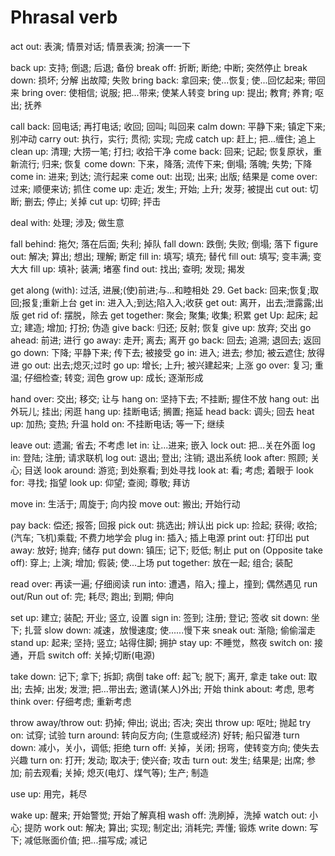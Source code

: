 # Phrasal verb

act out: 表演; 情景对话; 情景表演; 扮演⼀一下

back up: 支持; 倒退; 后退; 备份
break off: 折断; 断绝; 中断; 突然停⽌
break down: 损坏; 分解 出故障; 失败
bring back: 拿回来; 使...恢复; 使...回忆起来; 带回来
bring over: 使相信; 说服; 把...带来; 使某⼈转变
bring up: 提出; 教育; 养育; 呕出; 抚养

call back: 回电话; 再打电话; 收回; 回叫; 叫回来
calm down: 平静下来; 镇定下来; 别冲动
carry out: 执⾏，实⾏; 贯彻; 实现; 完成
catch up: 赶上; 把...缠住; 追上
clean up: 清理; ⼤捞⼀笔; 打扫; 收拾⼲净
come back: 回来; 记起; 恢复原状，重新流⾏; 归来; 恢复
come down: 下来，降落; 流传下来; 倒塌; 落魄; 失势; 下降
come in:   进来; 到达; 流⾏起来
come out:  出现; 出来; 出版; 结果是
come over: 过来; 顺便来访; 抓住
come up:   ⾛近; 发⽣; 开始; 上升; 发芽; 被提出
cut out:   切断; 删去; 停⽌; 关掉
cut up:    切碎; 抨击

deal with: 处理; 涉及; 做⽣意

fall behind: 拖⽋; 落在后⾯; 失利; 掉队
fall down:   跌倒; 失败; 倒塌; 落下
figure out: 解决; 算出; 想出; 理解; 断定
fill in:  填写; 填充; 替代
fill out: 填写; 变丰满; 变⼤大
fill up:  填补; 装满; 堵塞
find out: 找出; 查明; 发现; 揭发

get along (with): 过活, 进展;(使)前进;与...和睦相处 29. Get back: 回来;恢复;取回;报复;重新上台
get in: 进⼊入;到达;陷⼊入;收获
get out: 离开，出去;泄露露;出版
get rid of: 摆脱，除去
get together: 聚会; 聚集; 收集; 积累
get Up: 起床; 起⽴; 建造; 增加; 打扮; 伪造
give back: 归还; 反射; 恢复
give up: 放弃; 交出
go ahead: 前进; 进⾏
go away:  ⾛开; 离去; 离开
go back:  回去; 追溯; 退回去; 返回
go down:  下降; 平静下来; 传下去; 被接受
go in:    进⼊; 进去; 参加; 被云遮住; 放得进
go out:   出去;熄灭;过时
go up:    增⻓; 上升; 被兴建起来; 上涨
go over:  复习; 重温; 仔细检查; 转变; 润色
grow up:  成⻓; 逐渐形成

hand over: 交出; 移交; 让与
hang on:   坚持下去; 不挂断; 握住不放
hang out:  出外玩⼉; 挂出; 闲逛
hang up:   挂断电话; 搁置; 拖延
head back: 调头; 回去
heat up: 加热; 变热; 升温
hold on: 不挂断电话; 等⼀下; 继续

leave out: 遗漏; 省去; 不考虑
let in: 让...进来; 嵌⼊
lock out: 把...关在外⾯
log in: 登陆; 注册; 请求联机
log out: 退出; 登出; 注销; 退出系统
look after:  照顾; 关⼼; 目送
look around: 游览; 到处察看; 到处寻找
look at:     看; 考虑; 着眼于
look for:    寻找; 指望
look up:     仰望; 查阅; 尊敬; 拜访

move in:  ⽣活于; 周旋于; 向内投
move out: 搬出; 开始⾏动

pay back: 偿还; 报答; 回报
pick out: 挑选出; 辨认出
pick up: 捡起; 获得; 收拾; (汽车; ⻜机)乘载; 不费⼒地学会
plug in: 插⼊; 插上电源
print out: 打印出
put away: 放好; 抛弃; 储存
put down: 镇压; 记下; 贬低; 制⽌
put on (Opposite take off): 穿上; 上演; 增加; 假装; 使...上场
put together: 放在一起; 组合; 装配

read over: 再读⼀遍; 仔细阅读
run into: 遭遇，陷⼊; 撞上，撞到; 偶然遇⻅
run out/Run out of: 完; 耗尽; 跑出; 到期; 伸向

set up: 建⽴; 装配; 开业; 竖⽴, 设置
sign in: 签到; 注册; 登记; 签收
sit down: 坐下; 扎营
slow down: 减速，放慢速度; 使......慢下来
sneak out: 渐隐; 偷偷溜⾛
stand up: 起来; 坚持; 竖⽴; 站得住脚; 拥护
stay up: 不睡觉，熬夜
switch on: 接通，开启
switch off: 关掉;切断(电源)

take down: 记下; 拿下; 拆卸; 病倒
take off: 起⻜; 脱下; 离开, 拿⾛
take out: 取出; 去掉; 出发; 发泄; 把...带出去; 邀请(某⼈)外出; 开始
think about: 考虑, 思考
think over: 仔细考虑; 重新考虑

throw away/throw out: 扔掉; 伸出; 说出; 否决; 突出
throw up: 呕吐; 抛起
try on: 试穿; 试验
turn around: 转向反方向; (⽣意或经济) 好转; 船只留港
turn down:   减⼩，关⼩，调低; 拒绝
turn off:    关掉，关闭; 拐弯，使转变⽅向; 使失去兴趣
turn on:     打开; 发动; 取决于; 使兴奋; 攻击
turn out:    发生; 结果是; 出席; 参加; 前去观看; 关掉; 熄灭(电灯、煤气等); 生产; 制造

use up: ⽤完，耗尽

wake up: 醒来; 开始警觉; 开始了解真相
wash off: 洗刷掉，洗掉
watch out: ⼩心; 提防
work out: 解决; 算出; 实现; 制定出; 消耗完; 弄懂; 锻炼
write down: 写下; 减低账⾯价值; 把...描写成; 减记

